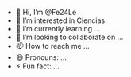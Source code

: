 - 👋 Hi, I’m @Fe24Le
- 👀 I’m interested in Ciencias 
- 🌱 I’m currently learning ...
- 💞️ I’m looking to collaborate on ...
- 📫 How to reach me ...
- 😄 Pronouns: ...
- ⚡ Fun fact: ...

<!---
Fe24Le/Fe24Le is a ✨ special ✨ repository because its `README.md` (this file) appears on your GitHub profile.
You can click the Preview link to take a look at your changes.
--->

